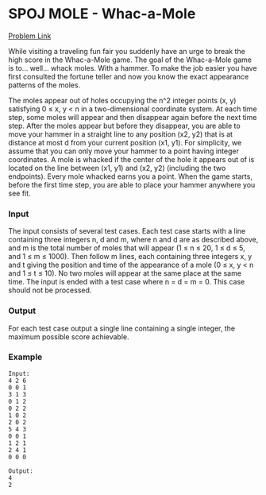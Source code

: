 # SPOJ MOLE - Whac-a-Mole

[Problem Link](https://www.spoj.com/problems/MOLE/)

While visiting a traveling fun fair you
suddenly have an urge to break the high
score in the Whac-a-Mole game. The goal
of the Whac-a-Mole game is to... well...
whack moles. With a hammer. To make
the job easier you have first consulted
the fortune teller and now you know the
exact appearance patterns of the moles.

The moles appear out of holes occupying the n^2 integer points (x, y)
satisfying 0 ≤ x, y < n in a
two-dimensional coordinate system.
At each time step, some moles will
appear and then disappear again before
the next time step. After the moles appear
but before they disappear, you are able
to move your hammer in a straight line
to any position (x2, y2) that is at distance
at most d from your current position (x1, y1). For simplicity, we assume that you
can only move your hammer to a point having integer coordinates. A mole is whacked
if the center of the hole it appears out of is located on the line between (x1, y1) and
(x2, y2) (including the two endpoints). Every mole whacked earns you a point. When
the game starts, before the first time step, you are able to place your hammer anywhere
you see fit.

### Input

The input consists of several test cases. Each test case starts with a line containing three
integers n, d and m, where n and d are as described above, and m is the total number
of moles that will appear (1 ≤ n ≤ 20, 1 ≤ d ≤ 5, and 1 ≤ m ≤ 1000). Then follow
m lines, each containing three integers x, y and t giving the position and time of the
appearance of a mole (0 ≤ x, y < n and 1 ≤ t ≤ 10). No two moles will appear at the
same place at the same time.
The input is ended with a test case where n = d = m = 0. This case should not be
processed.

### Output

For each test case output a single line containing a single integer, the maximum
possible score achievable.

### Example

```
Input:
4 2 6
0 0 1
3 1 3
0 1 2
0 2 2
1 0 2
2 0 2
5 4 3
0 0 1
1 2 1
2 4 1
0 0 0

Output:
4
2
```
